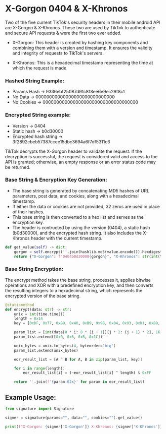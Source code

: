 # X-Gorgon 0404 & X-Khronos

Two of the five current TikTok's security headers in their mobile android API are X-Gorgon & X-Khronos. These two are used by TikTok to authenticate and secure API requests & were the first two ever added.

- X-Gorgon: This header is created by hashing key components and combining them with a version and timestamp. It ensures the validity and integrity of requests to TikTok's servers.

- X-Khronos: This is a hexadecimal timestamp representing the time at which the request is made.

### Hashed String Example: 
- Params Hash -> 9336ebf25087d91c818ee6e9ec29f8c1 
- No Data -> 00000000000000000000000000000  
- No Cookies -> 00000000000000000000000000000000000

### Encrypted String example:
- Version -> 0404
- Static hash -> b0d30000
- Encrypted hash string -> 3f2892cbeb57387ccee15dbc3694a6f7df5311c6

TikTok decrypts the X-Gorgon header to validate the request. If the decryption is successful, the request is considered valid and access to the API is granted; otherwise, an empty response or an error status code may be returned.

### Base String & Encryption Key Generation:

- The base string is generated by concatenating MD5 hashes of URL parameters, post data, and cookies, along with a hexadecimal timestamp.
- If either the data or cookies are not provided, 32 zeros are used in place of their hashes.
- This base string is then converted to a hex list and serves as the encryption key.
- The header is contructed by using the version (0404), a static hash (b0d30000), and the encrypted hash string. It also includes the X-Khronos header with the current timestamp.

```py
def get_value(self) -> dict:
    gorgon = self.encrypt(''.join(hashlib.md5(value.encode()).hexdigest() if value else "0" * 32 for value in [self.params, self.data, self.cookies]))
    return {"X-Gorgon": f"0404b0d30000{gorgon}", "X-Khronos": str(int(time.time()))}
```
  
### Base String Encryption:

The encrypt method takes the base string, processes it, applies bitwise operations and XOR with a predefined encryption key, and then converts the resulting integers to a hexadecimal string, which represents the encrypted version of the base string.

```py
@staticmethod
def encrypt(data: str) -> str:
    unix = int(time.time())
    length = 0x14
    key = [0xDF, 0x77, 0xB9, 0x40, 0xB9, 0x9B, 0x84, 0x83, 0xD1, 0xB9, 0xCB, 0xD1, 0xF7, 0xC2, 0xB9, 0x85, 0xC3, 0xD0, 0xFB, 0xC3]

    param_list = [int(data[8 * i: 8 * (i + 1)][j * 2: (j + 1) * 2], 16) for i in range(3) for j in range(4)]
    param_list.extend([0x0, 0x6, 0xB, 0x1C])

    unix_bytes = unix.to_bytes(4, byteorder='big')
    param_list.extend(unix_bytes)

    eor_result_list = [A ^ B for A, B in zip(param_list, key)]

    for i in range(length):
        eor_result_list[i] = (~eor_result_list[i] ^ length) & 0xFF

    return ''.join(f'{param:02x}' for param in eor_result_list)
```

## Example Usage:

```py
from signature import Signature

signer = signature(params="", data="", cookies="").get_value()

print(f"X-Gorgon: {signer['X-Gorgon']} X-Khronos: {signer['X-Khronos']}")
```
